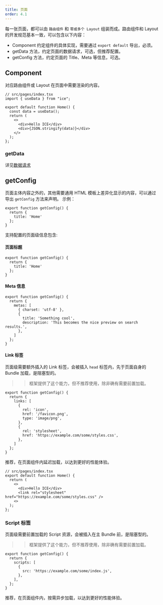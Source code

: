 ```yaml
---
title: 页面
order: 4.1
---
```


每一张页面，都可以由 `路由组件` 和 `零或多个 Layout` 组装而成。路由组件和 Layout 的开发规范基本一致，可以包含以下内容：

- Component 约定组件的具体实现，需要通过 `export default` 导出，必须。
- getData 方法，约定页面的数据请求，可选，但推荐配置。
- getConfig 方法，约定页面的 Title、Meta 等信息，可选。

## Component

对应路由组件或 Layout 在页面中需要渲染的内容。

```tsx
// src/pages/index.tsx
import { useData } from "ice";

export default function Home() {
  const data = useData();
  return (
    <>
      <div>Hello ICE</div>
      <div>{JSON.stringify(data)}</div>
    </>
  );
};
```

### getData

详见[数据请求](./request.md)

## getConfig

页面主体内容之外的，其他需要通用 HTML 模板上差异化显示的内容，可以通过导出 `getConfig` 方法来声明。 示例：

```tsx
export function getConfig() {
  return {
    title: 'Home'
  };
}
```

支持配置的页面级信息包含:

#### 页面标题

```tsx
export function getConfig() {
  return {
    title: 'Home'
  };
}
```

#### Meta 信息

```tsx
export function getConfig() {
  return {
    metas: [
      { charset: 'utf-8' },
      {
        title: 'Something cool',
        description: 'This becomes the nice preview on search results.',
      },
    ]
  };
}
```

#### Link 标签

页面级需要额外插入的 Link 标签，会被插入 `head` 标签内，先于页面自身的 Bundle 加载，是阻塞型的。

>> 框架提供了这个能力，但不推荐使用，除非确有需要前置加载。

```tsx
export function getConfig() {
  return {
    links: [
      {
        rel: 'icon',
        href: '/favicon.png',
        type: 'image/png',
      },
      {
        rel: 'stylesheet',
        href: 'https://example.com/some/styles.css',
      },
    ]
  };
}
```

推荐，在页面组件内延迟加载，以达到更好的性能体验。

```tsx
// src/pages/index.tsx
export default function Home() {
  return (
    <>
      <div>Hello ICE</div>
      <link rel="stylesheet" href="https://example.com/some/styles.css" />
    <>
  );
};
```

### Script 标签

页面级需要前置加载的 Script 资源，会被插入在主 Bundle 前，是阻塞型的。

>> 框架提供了这个能力，但不推荐使用，除非确有需要前置加载。

```tsx
export function getConfig() {
  return {
    scripts: [
      {
        src: 'https://example.com/some/index.js',
      },
    ],
  };
}
```

推荐，在页面组件内，按需异步加载，以达到更好的性能体验。
